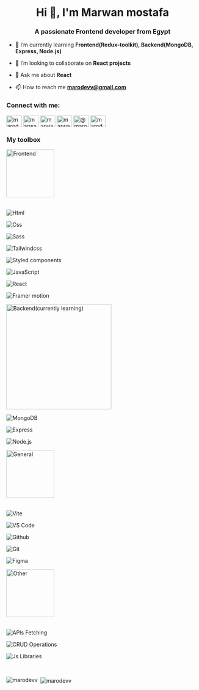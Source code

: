 <h1 align="center">Hi 👋, I'm Marwan mostafa</h1>
<h3 align="center">A passionate Frontend developer from Egypt</h3>

- 🌱 I’m currently learning **Frontend(Redux-toolkit), Backend(MongoDB, Express, Node.js)**

- 👯 I’m looking to collaborate on **React projects**

- 💬 Ask me about **React**

- 📫 How to reach me **marodevv@gmail.com**

<h3 align="left">Connect with me:</h3>
<p align="left">    
<a href="https://dev.to/marodevv" target="blank"><img align="center" src="https://raw.githubusercontent.com/rahuldkjain/github-profile-readme-generator/master/src/images/icons/Social/devto.svg" alt="marodevv" height="30" width="40" /></a>
<a href="https://linkedin.com/in/marwan-mostafa-4ba111210" target="blank"><img align="center" src="https://raw.githubusercontent.com/rahuldkjain/github-profile-readme-generator/master/src/images/icons/Social/linked-in-alt.svg" alt="marwan-mostafa-4ba111210" height="30" width="40" /></a>
<a href="https://fb.com/marwanmostafa24" target="blank"><img align="center" src="https://raw.githubusercontent.com/rahuldkjain/github-profile-readme-generator/master/src/images/icons/Social/facebook.svg" alt="marwanmostafa24" height="30" width="40" /></a>
<a href="https://instagram.com/marwan_mostafa24" target="blank"><img align="center" src="https://raw.githubusercontent.com/rahuldkjain/github-profile-readme-generator/master/src/images/icons/Social/instagram.svg" alt="marwan_mostafa24" height="30" width="40" /></a>
<a href="https://hashnode.com/@marodevv" target="blank"><img align="center" src="https://raw.githubusercontent.com/rahuldkjain/github-profile-readme-generator/master/src/images/icons/Social/hashnode.svg" alt="@marodevv" height="30" width="40" /></a>
<a href="https://www.leetcode.com/marodevv" target="blank"><img align="center" src="https://raw.githubusercontent.com/rahuldkjain/github-profile-readme-generator/master/src/images/icons/Social/leet-code.svg" alt="marodevv" height="30" width="40" /></a>
</p>

<h3 align="left">My toolbox</h3>
<div>
  <p style="margin-bottom:2rem;"> 
     <img alt="Frontend" src="https://img.shields.io/badge/Frontend--red" width="125">
  </p>
  
  <p>
     <img alt="Html" src="https://img.shields.io/badge/Html--white">
  </p>
  
  <p>
     <img alt="Css" src="https://img.shields.io/badge/Css--white">
  </p>
  
  <p>
     <img alt="Sass" src="https://img.shields.io/badge/Sass--white">
  </p>
  
  <p>
     <img alt="Tailwindcss" src="https://img.shields.io/badge/Tailwindcss--white">
  </p>
  
  <p>
     <img alt="Styled components" src="https://img.shields.io/badge/Styled components--white">
  </p>

  <p>
     <img alt="JavaScript" src="https://img.shields.io/badge/JavaScript--white">
  </p>

  <p>
     <img alt="React" src="https://img.shields.io/badge/React--white">
  </p>

  <p>
     <img alt="Framer motion" src="https://img.shields.io/badge/Framer motion--white">
  </p>

  <p>
     <img alt="Backend(currently learning)" src="https://img.shields.io/badge/Backend(currently learning)--red" width="275">
  </p>
  
  <p> 
     <img alt="MongoDB" src="https://img.shields.io/badge/MongoDB--white">
  </p>
  
  <p>
     <img alt="Express" src="https://img.shields.io/badge/Express--white">
  </p>
  
  <p>
     <img alt="Node.js" src="https://img.shields.io/badge/Node.js--white">
  </p>

  <p style="margin-bottom: 2rem;">
     <img alt="General" src="https://img.shields.io/badge/General--red"  width="125">
  </p>


  <p>
     <img alt="Vite" src="https://img.shields.io/badge/Vite--white">
  </p>
  
  <p>
     <img alt="VS Code" src="https://img.shields.io/badge/VS Code--white">
  </p>
  
  <p>
     <img alt="Github" src="https://img.shields.io/badge/Github--white">
  </p>
  
  <p>
     <img alt="Git" src="https://img.shields.io/badge/Git--white">
  </p>
  
  <p>
     <img alt="Figma" src="https://img.shields.io/badge/Figma--white">
  </p>

  <p style="margin-bottom: 2rem;">
     <img alt="Other" src="https://img.shields.io/badge/Other--red" width="125">
  </p>
  
  <p>
     <img alt="APIs Fetching" src="https://img.shields.io/badge/APIs Fetching--white">
  </p>
  
  <p>
     <img alt="CRUD Operations" src="https://img.shields.io/badge/CRUD Operations--white">
  </p>
  
  <p>
     <img alt="Js Libraries" src="https://img.shields.io/badge/Js Libraries--white">
  </p>
  
</div>

<br />

<p><img align="left" src="https://github-readme-stats.vercel.app/api/top-langs?username=marodevv&show_icons=true&locale=en&layout=compact" alt="marodevv" /></p>

<p>&nbsp;<img align="center" src="https://github-readme-stats.vercel.app/api?username=marodevv&show_icons=true&locale=en" alt="marodevv" /></p>

